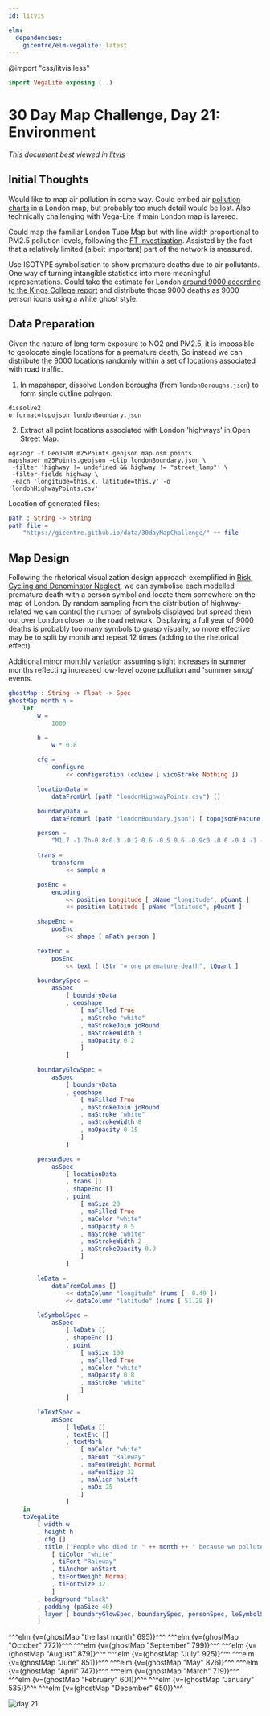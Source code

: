 ```yaml
---
id: litvis

elm:
  dependencies:
    gicentre/elm-vegalite: latest
---
```


@import "css/litvis.less"

```elm {l=hidden}
import VegaLite exposing (..)
```

# 30 Day Map Challenge, Day 21: Environment

_This document best viewed in [litvis](https://github.com/gicentre/litvis)_

## Initial Thoughts

Would like to map air pollution in some way. Could embed air [pollution charts](https://twitter.com/jwoLondon/status/1023616910829740033) in a London map, but probably too much detail would be lost. Also technically challenging with Vega-Lite if main London map is layered.

Could map the familiar London Tube Map but with line width proportional to PM2.5 pollution levels, following the [FT investigation](https://www.ft.com/content/6f381ad4-fef7-11e9-be59-e49b2a136b8d). Assisted by the fact that a relatively limited (albeit important) part of the network is measured.

Use ISOTYPE symbolisation to show premature deaths due to air pollutants. One way of turning intangible statistics into more meaningful representations. Could take the estimate for London [around 9000 according to the Kings College report](https://www.london.gov.uk/sites/default/files/hiainlondon_kingsreport_14072015_final.pdf) and distribute those 9000 deaths as 9000 person icons using a white ghost style.

## Data Preparation

Given the nature of long term exposure to NO2 and PM2.5, it is impossible to geolocate single locations for a premature death, So instead we can distribute the 9000 locations randomly within a set of locations associated with road traffic.

1. In mapshaper, dissolve London boroughs (from `londonBoroughs.json`) to form single outline polygon:

```
dissolve2
o format=topojson londonBoundary.json
```

2. Extract all point locations associated with London 'highways' in Open Street Map:

```
ogr2ogr -f GeoJSON m25Points.geojson map.osm points
mapshaper m25Points.geojson -clip londonBoundary.json \
 -filter 'highway != undefined && highway != "street_lamp"' \
 -filter-fields highway \
 -each 'longitude=this.x, latitude=this.y' -o 'londonHighwayPoints.csv'
```

Location of generated files:

```elm {l}
path : String -> String
path file =
    "https://gicentre.github.io/data/30dayMapChallenge/" ++ file
```

## Map Design

Following the rhetorical visualization design approach exemplified in [Risk, Cycling and Denominator Neglect](https://www.gicentre.net/blog/2013/11/24/risk-cycling-and-denominator-neglect), we can symbolise each modelled premature death with a person symbol and locate them somewhere on the map of London. By random sampling from the distribution of highway-related we can control the number of symbols displayed but spread them out over London closer to the road network. Displaying a full year of 9000 deaths is probably too many symbols to grasp visually, so more effective may be to split by month and repeat 12 times (adding to the rhetorical effect).

Additional minor monthly variation assuming slight increases in summer months reflecting increased low-level ozone pollution and 'summer smog' events.

```elm {l}
ghostMap : String -> Float -> Spec
ghostMap month n =
    let
        w =
            1000

        h =
            w * 0.8

        cfg =
            configure
                << configuration (coView [ vicoStroke Nothing ])

        locationData =
            dataFromUrl (path "londonHighwayPoints.csv") []

        boundaryData =
            dataFromUrl (path "londonBoundary.json") [ topojsonFeature "london" ]

        person =
            "M1.7 -1.7h-0.8c0.3 -0.2 0.6 -0.5 0.6 -0.9c0 -0.6 -0.4 -1 -1 -1c-0.6 0 -1 0.4 -1 1c0 0.4 0.2 0.7 0.6 0.9h-0.8c-0.4 0 -0.7 0.3 -0.7 0.6v1.9c0 0.3 0.3 0.6 0.6 0.6h0.2c0 0 0 0.1 0 0.1v1.9c0 0.3 0.2 0.6 0.3 0.6h1.3c0.2 0 0.3 -0.3 0.3 -0.6v-1.8c0 0 0 -0.1 0 -0.1h0.2c0.3 0 0.6 -0.3 0.6 -0.6v-2c0.2 -0.3 -0.1 -0.6 -0.4 -0.6z"

        trans =
            transform
                << sample n

        posEnc =
            encoding
                << position Longitude [ pName "longitude", pQuant ]
                << position Latitude [ pName "latitude", pQuant ]

        shapeEnc =
            posEnc
                << shape [ mPath person ]

        textEnc =
            posEnc
                << text [ tStr "= one premature death", tQuant ]

        boundarySpec =
            asSpec
                [ boundaryData
                , geoshape
                    [ maFilled True
                    , maStroke "white"
                    , maStrokeJoin joRound
                    , maStrokeWidth 3
                    , maOpacity 0.2
                    ]
                ]

        boundaryGlowSpec =
            asSpec
                [ boundaryData
                , geoshape
                    [ maFilled True
                    , maStrokeJoin joRound
                    , maStroke "white"
                    , maStrokeWidth 8
                    , maOpacity 0.15
                    ]
                ]

        personSpec =
            asSpec
                [ locationData
                , trans []
                , shapeEnc []
                , point
                    [ maSize 20
                    , maFilled True
                    , maColor "white"
                    , maOpacity 0.5
                    , maStroke "white"
                    , maStrokeWidth 2
                    , maStrokeOpacity 0.9
                    ]
                ]

        leData =
            dataFromColumns []
                << dataColumn "longitude" (nums [ -0.49 ])
                << dataColumn "latitude" (nums [ 51.29 ])

        leSymbolSpec =
            asSpec
                [ leData []
                , shapeEnc []
                , point
                    [ maSize 100
                    , maFilled True
                    , maColor "white"
                    , maOpacity 0.8
                    , maStroke "white"
                    ]
                ]

        leTextSpec =
            asSpec
                [ leData []
                , textEnc []
                , textMark
                    [ maColor "white"
                    , maFont "Raleway"
                    , maFontWeight Normal
                    , maFontSize 32
                    , maAlign haLeft
                    , maDx 25
                    ]
                ]
    in
    toVegaLite
        [ width w
        , height h
        , cfg []
        , title ("People who died in " ++ month ++ " because we polluted London's air")
            [ tiColor "white"
            , tiFont "Raleway"
            , tiAnchor anStart
            , tiFontWeight Normal
            , tiFontSize 32
            ]
        , background "black"
        , padding (paSize 40)
        , layer [ boundaryGlowSpec, boundarySpec, personSpec, leSymbolSpec, leTextSpec ]
        ]
```

^^^elm {v=(ghostMap "the last month" 695)}^^^
^^^elm {v=(ghostMap "October" 772)}^^^
^^^elm {v=(ghostMap "September" 799)}^^^
^^^elm {v=(ghostMap "August" 879)}^^^
^^^elm {v=(ghostMap "July" 925)}^^^
^^^elm {v=(ghostMap "June" 851)}^^^
^^^elm {v=(ghostMap "May" 826)}^^^
^^^elm {v=(ghostMap "April" 747)}^^^
^^^elm {v=(ghostMap "March" 719)}^^^
^^^elm {v=(ghostMap "February" 601)}^^^
^^^elm {v=(ghostMap "January" 535)}^^^
^^^elm {v=(ghostMap "December" 650)}^^^

![day 21](images/day21.jpg)
